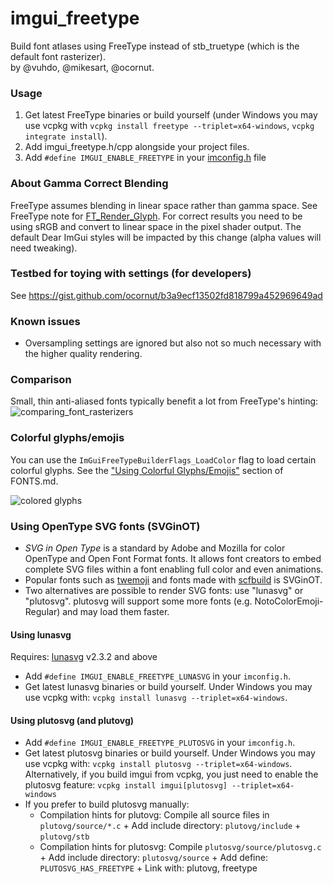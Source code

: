 # imgui_freetype

Build font atlases using FreeType instead of stb_truetype (which is the default font rasterizer).
<br>by @vuhdo, @mikesart, @ocornut.

### Usage

1. Get latest FreeType binaries or build yourself (under Windows you may use vcpkg with
   `vcpkg install freetype --triplet=x64-windows`, `vcpkg integrate install`).
2. Add imgui_freetype.h/cpp alongside your project files.
3. Add `#define IMGUI_ENABLE_FREETYPE` in your [imconfig.h](https://github.com/ocornut/imgui/blob/master/imconfig.h)
   file

### About Gamma Correct Blending

FreeType assumes blending in linear space rather than gamma space.
See FreeType note
for [FT_Render_Glyph](https://freetype.org/freetype2/docs/reference/ft2-glyph_retrieval.html#ft_render_glyph).
For correct results you need to be using sRGB and convert to linear space in the pixel shader output.
The default Dear ImGui styles will be impacted by this change (alpha values will need tweaking).

### Testbed for toying with settings (for developers)

See https://gist.github.com/ocornut/b3a9ecf13502fd818799a452969649ad

### Known issues

- Oversampling settings are ignored but also not so much necessary with the higher quality rendering.

### Comparison

Small, thin anti-aliased fonts typically benefit a lot from FreeType's hinting:
![comparing_font_rasterizers](https://user-images.githubusercontent.com/8225057/107550178-fef87f00-6bd0-11eb-8d09-e2edb2f0ccfc.gif)

### Colorful glyphs/emojis

You can use the `ImGuiFreeTypeBuilderFlags_LoadColor` flag to load certain colorful glyphs. See the
["Using Colorful Glyphs/Emojis"](https://github.com/ocornut/imgui/blob/master/docs/FONTS.md#using-colorful-glyphsemojis)
section of FONTS.md.

![colored glyphs](https://user-images.githubusercontent.com/8225057/106171241-9dc4ba80-6191-11eb-8a69-ca1467b206d1.png)

### Using OpenType SVG fonts (SVGinOT)

- *SVG in Open Type* is a standard by Adobe and Mozilla for color OpenType and Open Font Format fonts. It allows font
  creators to embed complete SVG files within a font enabling full color and even animations.
- Popular fonts such as [twemoji](https://github.com/13rac1/twemoji-color-font) and fonts made
  with [scfbuild](https://github.com/13rac1/scfbuild) is SVGinOT.
- Two alternatives are possible to render SVG fonts: use "lunasvg" or "plutosvg". plutosvg will support some more
  fonts (e.g. NotoColorEmoji-Regular) and may load them faster.

#### Using lunasvg

Requires: [lunasvg](https://github.com/sammycage/lunasvg) v2.3.2 and above

- Add `#define IMGUI_ENABLE_FREETYPE_LUNASVG` in your `imconfig.h`.
- Get latest lunasvg binaries or build yourself. Under Windows you may use vcpkg with:
  `vcpkg install lunasvg --triplet=x64-windows`.

#### Using plutosvg (and plutovg)

- Add `#define IMGUI_ENABLE_FREETYPE_PLUTOSVG` in your `imconfig.h`.
- Get latest plutosvg binaries or build yourself. Under Windows you may use vcpkg with:
  `vcpkg install plutosvg --triplet=x64-windows`. Alternatively, if you build imgui from vcpkg, you just need to enable
  the plutosvg feature: `vcpkg install imgui[plutosvg] --triplet=x64-windows`
- If you prefer to build plutosvg manually:
    - Compilation hints for plutovg: Compile all source files in `plutovg/source/*.c` + Add include directory:
      `plutovg/include` + `plutovg/stb`
    - Compilation hints for plutosvg: Compile `plutosvg/source/plutosvg.c` + Add include directory: `plutosvg/source` +
      Add define: `PLUTOSVG_HAS_FREETYPE` + Link with: plutovg, freetype

